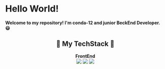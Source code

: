 
<h1>Hello World!</h1>
<p><b>Welcome to my repository! I'm conda-12 and junior BeckEnd Developer. 😃</b></p>
<h2 align="center">💪 My TechStack 💪</h2>
<p align="center">
  <b>FrontEnd</b> </br>
  <img src="https://img.shields.io/badge/HTML5-E34F26?style=flat-square&logo=HTML5&logoColor=white"/></a>
  <img src="https://img.shields.io/badge/CSS3-1572B6?style=flat-square&logo=CSS3&logoColor=white"/></a>
  <img src="https://img.shields.io/badge/JavaScript-F7DF1E?style=flat-square&logo=JavaScript&logoColor=white"/></a>
</p>
